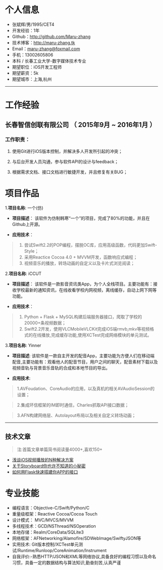 
# 个人信息

 - 张斌辉/男/1995/CET4
 - 开发经验：1年
 - Github：http://github.com/Maru-zhang
 - 技术博客：http://maru-zhang.tk
 - Email：maru-zhang@foxmail.com
 - 手机：13002605806
 - 本科 / 长春工业大学-数字媒体技术专业 
 - 期望职位：iOS开发工程师
 - 期望薪资：5k
 - 期望城市：上海,杭州

---

# 工作经验

## 长春智信创联有限公司 （ 2015年9月 ~ 2016年1月 ）

### 工作职责：

1. 使用Git进行iOS版本控制，并解决多人开发所引起的冲突；

2. 与后台开发人员沟通，参与软件API的设计与feedback；

3. 根据需求文档、接口文档进行敏捷开发，并且修复有关BUG；

# 项目作品

1.__项目名称__: 一个(仿)

* __项目描述__： 该软件为仿制韩寒“一个”的项目，完成了80%的功能，并且在Github上开源。

* __应用技术__： 

> 1. 尝试Swift2.2的POP编程，摆脱OC库，应用高级函数，代码更加Swift-Style；
> 2. 采用Reactice Cocoa 4.0 + MVVM开发，函数响应式编程；
> 3. 视频音乐的播放，转场动画的自定义以及卡片式浏览阅读；


2.__项目名称__: iCCUT

* __项目描述__： 该软件是一款影音资讯类App，为个人全栈项目。主要功能有：接收学校最新的通知资讯，在线收看学校内网视频，离线缓存，自动上网下网等功能。

* __应用技术__： 

> 1. Python + Flask + MySQL构建后端服务器接口，爬取了学校的20000+条视频数据；
> 2. Swift2.2开发，使用VLCMobileVLCKit完成iOS端rmvb,mkv等视频格式的在线播放,完成缓存功能,使用XCTest完成网络模块的单元测试。


3.__项目名称__: Yinner

* __项目描述__: 该软件是一款自主开发的配音App，主要功能为方便人们在移动端配音,主要功能有：观看他人的配音节目，用户之间的聊天，配音素材下载以及视频音轨与背景音乐音轨的合成和本地节目的导出。

* __应用技术__:

> 1.AVFoudation、CoreAudio的应用，以及真机的相关AVAudioSession的设置；

> 2.集成环信框架的IM即时通信，Charles抓取API接口数据；

> 3.AFN构建网络层、Autolayout布局以及相关自定义转场动画；

---

## 技术文章
> 注:首篇文章单篇简书阅读量4000+,喜欢150+

- [浅谈iOS视频播放的N种解决方案](http://www.jianshu.com/p/3618a9116660)
- [关于Storyboard你也许不知道的小秘密](http://www.jianshu.com/p/0a7974ddd355)
- [如何用Flask快速搭建你APP的接口](http://www.jianshu.com/p/0c3bd0230564) 

# 专业技能

- 编程语言：Objective-C/Swift/Python/C
- 重量级框架：Reactive Cocoa/Cocoa Touch
- 设计模式： MVC/MVCS/MVVM
- 多线程技术：GCD/NSThread/NSOperation
- 本地存储：Realm/CoreData/SQLite3
- 网络框架：AFNetworking/Alamofire/SDWebImage/SwiftyJSON等
- 实用技术: Git版本控制/XCTest单元测试/Runtime/Runloop/CoreAnimation/Instrument
- 自我评价:-熟悉HTTP/JSON和XML等网络协议,具备良好的编程习惯以及命名习惯，具备一定的数据结构与算法知识,勤奋刻苦,认真严谨
